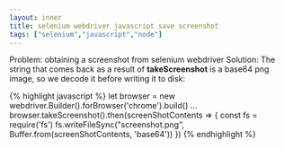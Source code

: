```yaml
---
layout: inner
title: selenium webdriver javascript save screenshot
tags: ["selenium","javascript","node"]
---
```

Problem: obtaining a screenshot from selenium webdriver
Solution: The string that comes back as a result of <b>takeScreenshot</b> is a base64 png image, so
we decode it before writing it to disk:

{% highlight javascript %}
let browser = new webdriver.Builder().forBrowser('chrome').build()
...
browser.takeScreenshot().then(screenShotContents => {
  const fs = require('fs')
  fs.writeFileSync("screenshot.png", Buffer.from(screenShotContents, 'base64'))
})
{% endhighlight %}
